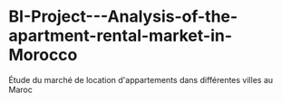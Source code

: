 # BI-Project---Analysis-of-the-apartment-rental-market-in-Morocco
Étude du marché de location d'appartements dans différentes villes au Maroc 
